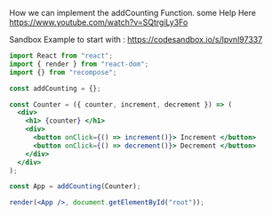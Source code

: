 How we can implement the addCounting Function.
some Help Here https://www.youtube.com/watch?v=SQtrgiLy3Fo

Sandbox Example to start with : https://codesandbox.io/s/lpvnl97337

```jsx
import React from "react";
import { render } from "react-dom";
import {} from "recompose";

const addCounting = {};

const Counter = ({ counter, increment, decrement }) => (
  <div>
    <h1> {counter} </h1>
    <div>
      <button onClick={() => increment()}> Increment </button>
      <button onClick={() => decrement()}> Decrement </button>
    </div>
  </div>
);

const App = addCounting(Counter);

render(<App />, document.getElementById("root"));
```
